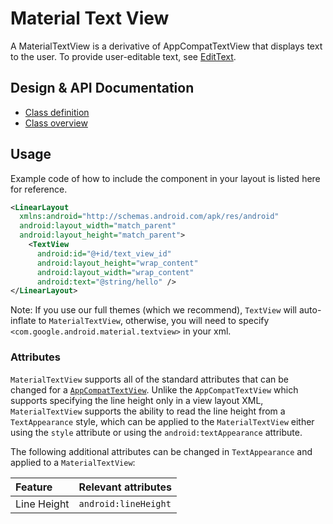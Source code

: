 <!--docs:
title: "Material Text View"
layout: detail
section: components
excerpt: "MaterialTextView displays text to the user."
iconId: text_view
path: /catalog/material-text-view/
-->

# Material Text View

A MaterialTextView is a derivative of AppCompatTextView that displays text to
the user. To provide user-editable text, see
[EditText](https://developer.android.com/reference/android/widget/EditText).

## Design & API Documentation

-   [Class definition](https://github.com/material-components/material-components-android/tree/master/lib/java/com/google/android/material/textview/MaterialTextView.java)
-   [Class overview](https://developer.android.com/reference/com/google/android/material/textview/MaterialTextView)

## Usage

Example code of how to include the component in your layout is listed here for
reference.

```xml
<LinearLayout
  xmlns:android="http://schemas.android.com/apk/res/android"
  android:layout_width="match_parent"
  android:layout_height="match_parent">
    <TextView
      android:id="@+id/text_view_id"
      android:layout_height="wrap_content"
      android:layout_width="wrap_content"
      android:text="@string/hello" />
</LinearLayout>
```

Note: If you use our full themes (which we recommend), `TextView` will
auto-inflate to `MaterialTextView`, otherwise, you will need to specify
`<com.google.android.material.textview>` in your xml.

### Attributes

`MaterialTextView` supports all of the standard attributes that can be changed
for a
[`AppCompatTextView`](https://developer.android.com/reference/android/support/v7/widget/AppCompatTextView).
Unlike the `AppCompatTextView` which supports specifying the line height only in
a view layout XML, `MaterialTextView` supports the ability to read the line
height from a `TextAppearance` style, which can be applied to the
`MaterialTextView` either using the `style` attribute or using the
`android:textAppearance` attribute.

The following additional attributes can be changed in `TextAppearance` and
applied to a `MaterialTextView`:

Feature     | Relevant attributes
:---------- | :-------------------
Line Height | `android:lineHeight`
